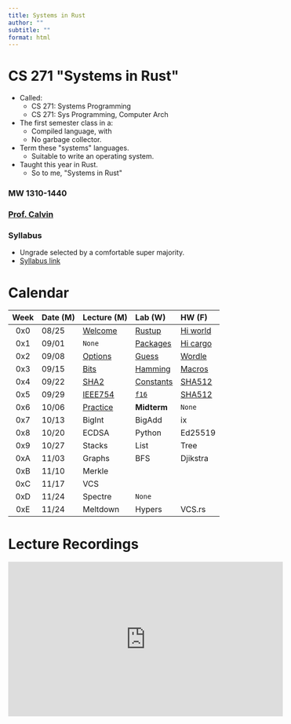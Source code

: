 ```yaml
---
title: Systems in Rust
author: ""
subtitle: ""
format: html
---
```


# CS 271 "Systems in Rust"

- Called:
    - CS 271: Systems Programming
    - CS 271: Sys Programming, Computer Arch
- The first semester class in a:
    - Compiled language, with
    - No garbage collector.
- Term these "systems" languages.
    - Suitable to write an operating system.
- Taught this year in Rust.
    - So to me, "Systems in Rust"

### MW 1310-1440

### [Prof. Calvin](mailto:ckdeutschbein@willamette.edu)

### Syllabus

- Ungrade selected by a comfortable super majority.
- [Syllabus link](syllabus/syllabus.pdf)

# Calendar

|Week|Date (M)|Lecture (M)|Lab (W)|HW (F)|
|:--:|:---|:----|:-------|:-------|
|0x0|08/25|[Welcome](00_welcome.qmd)|[Rustup](01_rustup.md)|[Hi world](02_hiworld.md)|
|0x1|09/01|`None`|[Packages](11_packages.qmd)|[Hi cargo](12_hicargo.md)|
|0x2|09/08|[Options](20_options.md)|[Guess](21_guess.md)|[Wordle](22_wordle.md)|
|0x3|09/15|[Bits](30_bits.qmd)|[Hamming](31_hamming.md)|[Macros](32_macros.md)|
|0x4|09/22|[SHA2](40_sha2.md)|[Constants](41_constants.md)|[SHA512](42_sha512.md)|
|0x5|09/29|[IEEE754](50_754.md)|[`f16`](51_f16.md)|[SHA512](42_sha512.md)|
|0x6|10/06|[Practice](https://classroom.github.com/a/opvHddb-)|**Midterm**|`None`|
|0x7|10/13|BigInt|BigAdd|ix|
|0x8|10/20|ECDSA|Python|Ed25519|
|0x9|10/27|Stacks|List|Tree|
|0xA|11/03|Graphs|BFS|Djikstra|
|0xB|11/10|Merkle|||
|0xC|11/17|VCS||
|0xD|11/24|Spectre|`None`|
|0xE|11/24|Meltdown|Hypers|VCS.rs|

<!--
Think I need string edit distance or patches somewhere. 

Hamming teases it at least.
-->

# Lecture Recordings

<iframe width="560" height="315" src="https://www.youtube.com/embed/videoseries?si=1a4ELI_Ic8Bn1r0D&amp;list=PLu3KAnn4RkAQK97lZJCE_SD_BSihq3mYL" title="YouTube video player" frameborder="0" allow="accelerometer; autoplay; clipboard-write; encrypted-media; gyroscope; picture-in-picture; web-share" referrerpolicy="strict-origin-when-cross-origin" allowfullscreen></iframe>